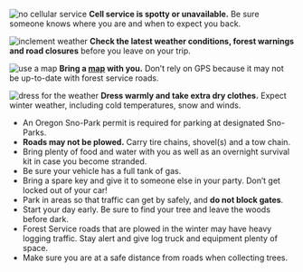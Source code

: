 ![no cellular service](/assets/img/site-wide/cell-service-icon.svg "no cellular service")
**Cell service is spotty or unavailable.** Be sure someone knows where you are and when to expect you back.

![inclement weather](/assets/img/site-wide/weather-icon.svg "inclement weather") **Check the latest weather conditions, forest warnings and road closures** before you leave on your trip.

![use a map](/assets/img/site-wide/map-icon.svg "use a map")
**Bring a [map](https://www.fs.usda.gov/main/ochoco/maps-pubs) with you.** Don’t
  rely on GPS because it may not be up-to-date with forest service roads.

![dress for the weather](/assets/img/site-wide/winter-warm-icon.svg "dress for the weather") **Dress warmly and take extra dry clothes.**
Expect winter weather, including cold temperatures, snow and winds.

* An Oregon Sno-Park permit is required for parking at designated Sno-Parks.
* **Roads may not be plowed.** Carry tire chains, shovel(s) and a tow chain.
* Bring plenty of food and water with you as well as an overnight survival kit in case you become stranded.
* Be sure your vehicle has a full tank of gas.
* Bring a spare key and give it to someone else in your party. Don’t get locked out of your car!
* Park in areas so that traffic can get by safely, and **do not block gates**.
* Start your day early. Be sure to find your tree and leave the woods before dark.
* Forest Service roads that are plowed in the winter may have heavy logging traffic. Stay alert and give log truck and equipment plenty of space.
* Make sure you are at a safe distance from roads when collecting trees.
